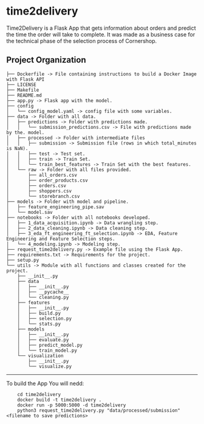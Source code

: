 time2delivery
==============================

Time2Delivery is a Flask App that gets information about orders and predict the time the order will take to complete. It was made as a business case for the technical phase of the selection process of Cornershop.

Project Organization
------------
    ├── Dockerfile -> File containing instructions to build a Docker Image with Flask API
    ├── LICENSE
    ├── Makefile
    ├── README.md
    ├── app.py -> Flask app with the model.
    ├── config
    │   └── config_model.yaml -> config file with some variables.
    ├── data -> Folder with all data.
    │   ├── predictions -> Folder with predictions made.
    │   │   └── submission_predictions.csv -> File with predictions made by the. model.
    │   ├── processed -> Folder with intermediate files 
    │   │   ├── submission -> Submission file (rows in which total_minutes is NaN).
    │   │   ├── test -> Test set.
    │   │   ├── train -> Train Set.
    │   │   └── train_best_features -> Train Set with the best features.
    │   └── raw -> Folder with all files provided.
    │       ├── all_orders.csv
    │       ├── order_products.csv
    │       ├── orders.csv
    │       ├── shoppers.csv
    │       └── storebranch.csv
    ├── models -> Folder with model and pipeline.
    │   ├── feature_engineering_pipe.sav
    │   └── model.sav
    ├── notebooks -> Folder with all notebooks developed.
    │   ├── 1_data_acquisition.ipynb -> Data wrangling step.
    │   ├── 2_data_cleaning.ipynb -> Data cleaning step.
    │   ├── 3_eda_ft_engineering_ft_selection.ipynb -> EDA, Feature Engineering and Feature Selection steps.
    │   └── 4_modeling.ipynb -> Modeling step.
    ├── request_time2delivery.py -> Example file using the Flask App.
    ├── requirements.txt -> Requirements for the project.
    ├── setup.py 
    └── utils -> Module with all functions and classes created for the project.
        ├── __init__.py
        ├── data
        │   ├── __init__.py
        │   ├── __pycache__
        │   └── cleaning.py
        ├── features
        │   ├── __init__.py
        │   ├── build.py
        │   ├── selection.py
        │   └── stats.py
        ├── models
        │   ├── __init__.py
        │   ├── evaluate.py
        │   ├── predict_model.py
        │   └── train_model.py
        └── visualization
            ├── __init__.py
            └── visualize.py
------------

To build the App You will nedd:
``` git clone git@github.com:brunocvs7/time2delivery.git
    cd time2delivery
    docker build -t time2delivery .
    docker run -p 5000:5000 -d time2delivery
    python3 request_time2delivery.py "data/processed/submission" <filename to save predictions>
```